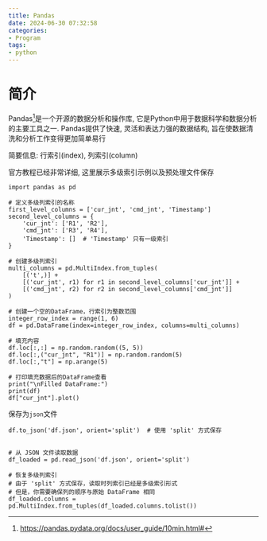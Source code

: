 ```yaml
---
title: Pandas
date: 2024-06-30 07:32:58
categories:
- Program
tags:
- python
---
```



# 简介
Pandas[^1]是一个开源的数据分析和操作库, 它是Python中用于数据科学和数据分析的主要工具之一. Pandas提供了快速, 灵活和表达力强的数据结构, 旨在使数据清洗和分析工作变得更加简单易行

简要信息: 行索引(index), 列索引(column)

官方教程已经非常详细, 这里展示多级索引示例以及预处理文件保存
```
import pandas as pd

# 定义多级列索引的名称
first_level_columns = ['cur_jnt', 'cmd_jnt', 'Timestamp']
second_level_columns = {
    'cur_jnt': ['R1', 'R2'],
    'cmd_jnt': ['R3', 'R4'],
    'Timestamp': []  # 'Timestamp' 只有一级索引
}

# 创建多级列索引
multi_columns = pd.MultiIndex.from_tuples(
    [('t',)] +
    [('cur_jnt', r1) for r1 in second_level_columns['cur_jnt']] +
    [('cmd_jnt', r2) for r2 in second_level_columns['cmd_jnt']]
)

# 创建一个空的DataFrame，行索引为整数范围
integer_row_index = range(1, 6)
df = pd.DataFrame(index=integer_row_index, columns=multi_columns)

# 填充内容
df.loc[:,:] = np.random.random((5, 5))
df.loc[:,("cur_jnt", "R1")] = np.random.random(5)
df.loc[:,"t"] = np.arange(5)

# 打印填充数据后的DataFrame查看
print("\nFilled DataFrame:")
print(df)
df["cur_jnt"].plot()
```

保存为`json`文件
```
df.to_json('df.json', orient='split')  # 使用 'split' 方式保存


# 从 JSON 文件读取数据
df_loaded = pd.read_json('df.json', orient='split')

# 恢复多级列索引
# 由于 'split' 方式保存，读取时列索引已经是多级索引形式
# 但是，你需要确保列的顺序与原始 DataFrame 相同
df_loaded.columns = pd.MultiIndex.from_tuples(df_loaded.columns.tolist())
```


[^1]: https://pandas.pydata.org/docs/user_guide/10min.html#
